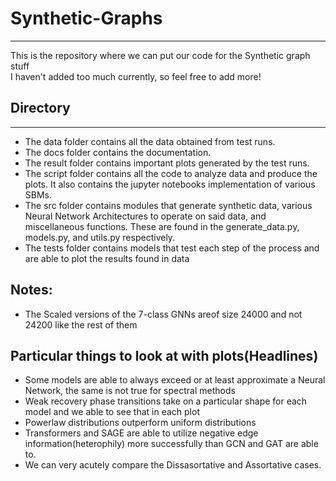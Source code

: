 # Synthetic-Graphs
---
This is the repository where we can put our code for the Synthetic graph stuff<br>
I haven't added too much currently, so feel free to add more!
## Directory
---
- The data folder contains all the data obtained from test runs.<br>
- The docs folder contains the documentation.<br>
- The result folder contains important plots generated by the test runs.<br>
- The script folder contains all the code to analyze data and produce the plots. It also contains the jupyter notebooks implementation of various SBMs.<br>
- The src folder contains modules that generate synthetic data, various Neural Network Architectures to operate on said data, and miscellaneous functions. These are found in the generate_data.py, models.py, and utils.py respectively.<br>
- The tests folder contains models that test each step of the process and are able to plot the results found in data<br>
## Notes:
- The Scaled versions of the 7-class GNNs areof size 24000 and not 24200 like the rest of them
## Particular things to look at with plots(Headlines)
- Some models are able to always exceed or at least approximate a Neural Network, the same is not true for spectral methods
- Weak recovery phase transitions take on a particular shape for each model and we able to see that in each plot
- Powerlaw distributions outperform uniform distributions
- Transformers and SAGE are able to utilize negative edge information(heterophily) more successfully than GCN and GAT are able to.
- We can very acutely compare the Dissasortative and Assortative cases.
